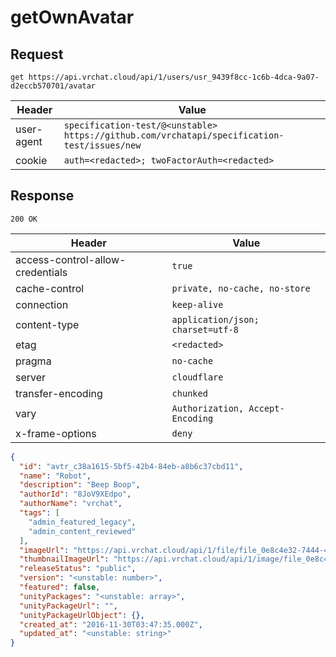 # getOwnAvatar

## Request
`get https://api.vrchat.cloud/api/1/users/usr_9439f8cc-1c6b-4dca-9a07-d2eccb570701/avatar`

| Header | Value |
| ------ | ----- |
| user-agent | `specification-test/@<unstable> https://github.com/vrchatapi/specification-test/issues/new` |
| cookie | `auth=<redacted>; twoFactorAuth=<redacted>` |


## Response
`200 OK`

| Header | Value |
| ------ | ----- |
| access-control-allow-credentials | `true` |
| cache-control | `private, no-cache, no-store` |
| connection | `keep-alive` |
| content-type | `application/json; charset=utf-8` |
| etag | `<redacted>` |
| pragma | `no-cache` |
| server | `cloudflare` |
| transfer-encoding | `chunked` |
| vary | `Authorization, Accept-Encoding` |
| x-frame-options | `deny` |

```json
{
  "id": "avtr_c38a1615-5bf5-42b4-84eb-a8b6c37cbd11",
  "name": "Robot",
  "description": "Beep Boop",
  "authorId": "8JoV9XEdpo",
  "authorName": "vrchat",
  "tags": [
    "admin_featured_legacy",
    "admin_content_reviewed"
  ],
  "imageUrl": "https://api.vrchat.cloud/api/1/file/file_0e8c4e32-7444-44ea-ade4-313c010d4bae/1/file",
  "thumbnailImageUrl": "https://api.vrchat.cloud/api/1/image/file_0e8c4e32-7444-44ea-ade4-313c010d4bae/1/256",
  "releaseStatus": "public",
  "version": "<unstable: number>",
  "featured": false,
  "unityPackages": "<unstable: array>",
  "unityPackageUrl": "",
  "unityPackageUrlObject": {},
  "created_at": "2016-11-30T03:47:35.000Z",
  "updated_at": "<unstable: string>"
}
```
